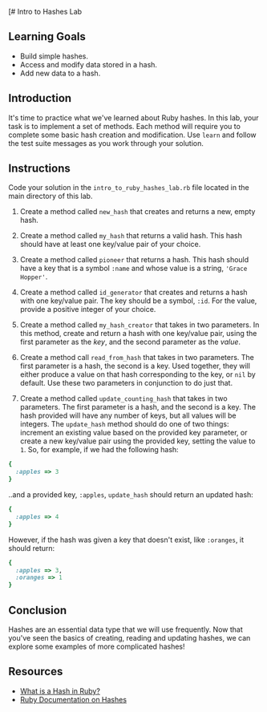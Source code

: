 [# Intro to Hashes Lab

## Learning Goals

- Build simple hashes.
- Access and modify data stored in a hash.
- Add new data to a hash.

## Introduction

It's time to practice what we've learned about Ruby hashes. In this lab, your
task is to implement a set of methods. Each method will require you to complete
some basic hash creation and modification. Use `learn` and follow the test
suite messages as you work through your solution.

## Instructions

Code your solution in the `intro_to_ruby_hashes_lab.rb` file located in the main
directory of this lab.

1. Create a method called `new_hash` that creates and returns a new, empty
   hash.

2. Create a method called `my_hash` that returns a valid hash. This hash should
   have at least one key/value pair of your choice.

3. Create a method called `pioneer` that returns a hash. This hash should have a
   key that is a symbol `:name` and whose value is a string, `'Grace Hopper'`.

4. Create a method called `id_generator` that creates and returns a hash with
   one key/value pair. The key should be a symbol, `:id`. For the value, provide a
   positive integer of your choice.

5. Create a method called `my_hash_creator` that takes in two parameters. In
   this method, create and return a hash with one key/value pair, using the first
   parameter as the _key_, and the second parameter as the _value_.

6. Create a method call `read_from_hash` that takes in two parameters. The first
   parameter is a hash, the second is a key. Used together, they will either
   produce a value on that hash corresponding to the key, or `nil` by default. Use
   these two parameters in conjunction to do just that.

7. Create a method called `update_counting_hash` that takes in two parameters.
   The first parameter is a hash, and the second is a key. The hash provided will
   have any number of keys, but all values will be integers. The `update_hash`
   method should do one of two things: increment an existing value based on the
   provided key parameter, or create a new key/value pair using the provided key,
   setting the value to `1`. So, for example, if we had the following hash:

```ruby
{
  :apples => 3
}
```

..and a provided key, `:apples`, `update_hash` should return an updated
hash:

```ruby
{
  :apples => 4
}
```

However, if the hash was given a key that doesn't exist, like `:oranges`, it
should return:

```ruby
{
  :apples => 3,
  :oranges => 1
}
```

## Conclusion

Hashes are an essential data type that we will use frequently. Now that you've
seen the basics of creating, reading and updating hashes, we can explore
some examples of more complicated hashes!

## Resources

- [What is a Hash in Ruby?](http://ruby.about.com/od/rubyfeatures/a/hashes.htm)
- [Ruby Documentation on Hashes](https://ruby-doc.org/core-2.5.1/Hash.html)

[rand]: https://ruby-doc.org/core-2.5.0/Random.html
